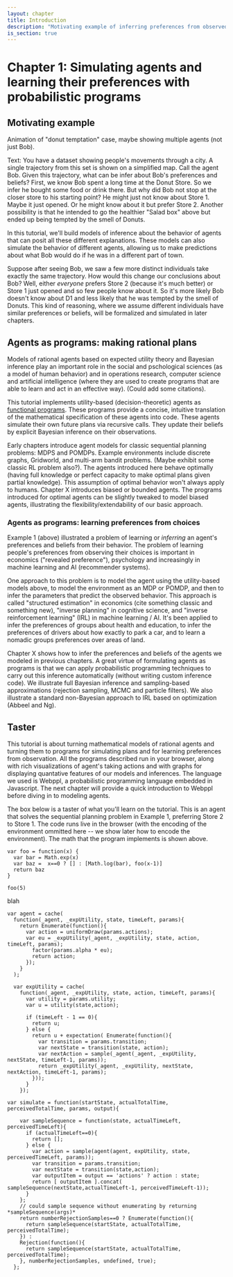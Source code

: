 ```yaml
---
layout: chapter
title: Introduction
description: "Motivating example of inferring preferences from observed choices. Introduce utility-based, decision-theoretic agents implementing as programs. Introduce inference of preferences by inverting the agent models. Taster of a Webppl agent model"
is_section: true
---
```


# Chapter 1: Simulating agents and learning their preferences with probabilistic programs

## Motivating example
Animation of "donut temptation" case, maybe showing multiple agents (not just Bob).

Text: You have a dataset showing people's movements through a city. A single trajectory from this set is shown on a simplified map. Call the agent Bob. Given this trajectory, what can be infer about Bob's preferences and beliefs? First, we know Bob spent a long time at the Donut Store. So we infer he bought some food or drink there. But why did Bob not stop at the closer store to his starting point? He might just not know about Store 1. Maybe it just opened. Or he might know about it but prefer Store 2. Another possibility is that he intended to go the healthier "Salad box" above but ended up being tempted by the smell of Donuts.

In this tutorial, we'll build models of inference about the behavior of agents that can posit all these different explanations. These models can also simulate the behavior of different agents, allowing us to make predictions about what Bob would do if he was in a different part of town.

Suppose after seeing Bob, we saw a few more distinct individuals take exactly the same trajectory. How would this change our conclusions about Bob? Well, either *everyone* prefers Store 2 (because it's much better) or Store 1 just opened and so few people know about it. So it's more likely Bob doesn't know about D1 and less likely that he was tempted by the smell of Donuts. This kind of reasoning, where we assume different individuals have similar preferences or beliefs, will be formalized and simulated in later chapters.

## Agents as programs: making rational plans
Models of rational agents based on expected utility theory and Bayesian inference play an important role in the social and pschological sciences (as a model of human behavior) and in operations research, computer science and artificial intelligence (where they are used to create programs that are able to learn and act in an effective way). (Could add some citations). 

This tutorial implements utility-based (decision-theoretic) agents as [functional programs](wiki_FP_link). These programs provide a concise, intuitive translation of the mathematical specification of these agents into code. These agents simulate their own future plans via recursive calls. They update their beliefs by explicit Bayesian inference on their observations. 

Early chapters introduce agent models for classic sequential planning problems: MDPS and POMDPs. Example environments include discrete graphs, Gridworld, and multi-arm bandit problems. (Maybe exhibit some classic RL problem also?). The agents introduced here behave optimally (having full knowledge or perfect capacity to make optimal plans given partial knowledge). This assumption of optimal behavior won't always apply to humans. Chapter X introduces biased or bounded agents. The programs introduced for optimal agents can be slightly tweaked to model biased agents, illustrating the flexibility/extendability of our basic approach.

### Agents as programs: learning preferences from choices
Example 1 (above) illustrated a problem of learning or *inferring* an agent's preferences and beliefs from their behavior. The problem of learning people's preferences from observing their choices is important in economics ("revealed preference"), psychology and increasingly in machine learning and AI (recommender systems).

One approach to this problem is to model the agent using the utility-based models above, to model the environment as an MDP or POMDP, and then to infer the parameters that predict the observed behavior. This approach is called "structured estimation" in economics (cite something classic and something new), "inverse planning" in cognitive science, and "inverse reinforcement learning" (IRL) in machine learning / AI. It's been applied to infer the preferences of groups about health and education, to infer the preferences of drivers about how exactly to park a car, and to learn a nomadic groups preferences over areas of land.

Chapter X shows how to infer the preferences and beliefs of the agents we modeled in previous chapters. A great virtue of formulating agents as programs is that we can apply probabilistic programming techniques to carry out this inference automatically (without writing custom inference code). We illustrate full Bayesian inference and sampling-based approximations (rejection sampling, MCMC and particle filters). We also illustrate a standard non-Bayesian approach to IRL based on optimization (Abbeel and Ng). 


## Taster
This tutorial is about turning mathematical models of rational agents and turning them to programs for simulating plans and for learning preferences from observation. All the programs described run in your browser, along with rich visualizations of agent's taking actions and with graphs for displaying quantative features of our models and inferences. The language we used is Webppl, a probabilistic programming language embedded in Javascript. The next chapter will provide a quick introduction to Webppl before diving in to modeling agents. 

The box below is a taster of what you'll learn on the tutorial. This is an agent that solves the sequential planning problem in Example 1, preferring Store 2 to Store 1. The code runs live in the browser (with the encoding of the environment ommitted here -- we show later how to encode the environment). The math that the program implements is shown above.

~~~~
var foo = function(x) {
  var bar = Math.exp(x)
  var baz =  x==0 ? [] : [Math.log(bar), foo(x-1)]
  return baz
}

foo(5) 
~~~~
blah

~~~~
var agent = cache(
  function(_agent, _expUtility, state, timeLeft, params){
    return Enumerate(function(){
      var action = uniformDraw(params.actions);
      var eu = _expUtility(_agent, _expUtility, state, action, timeLeft, params);    
        factor(params.alpha * eu);
        return action;
      });
    }
  );
  
  var expUtility = cache(
    function(_agent, _expUtility, state, action, timeLeft, params){
      var utility = params.utility;
      var u = utility(state,action);
      
      if (timeLeft - 1 == 0){
        return u;
      } else {                     
        return u + expectation( Enumerate(function(){
          var transition = params.transition;
          var nextState = transition(state, action); 
          var nextAction = sample(_agent(_agent, _expUtility, nextState, timeLeft-1, params));
          return _expUtility(_agent, _expUtility, nextState, nextAction, timeLeft-1, params);  
        }));
      }                      
    });

var simulate = function(startState, actualTotalTime, perceivedTotalTime, params, output){

    var sampleSequence = function(state, actualTimeLeft, perceivedTimeLeft){
      if (actualTimeLeft==0){
        return [];
      } else {
        var action = sample(agent(agent, expUtility, state, perceivedTimeLeft, params));
        var transition = params.transition;
        var nextState = transition(state,action);
        var outputItem = output == 'actions' ? action : state;
        return [ outputItem ].concat( sampleSequence(nextState,actualTimeLeft-1, perceivedTimeLeft-1));
      }
    };
    // could sample sequence without enumerating by returning *sampleSequence(args)*
    return numberRejectionSamples==0 ? Enumerate(function(){
      return sampleSequence(startState, actualTotalTime, perceivedTotalTime); 
    }) : 
    Rejection(function(){
      return sampleSequence(startState, actualTotalTime, perceivedTotalTime); 
    }, numberRejectionSamples, undefined, true);
  };
  
~~~~
